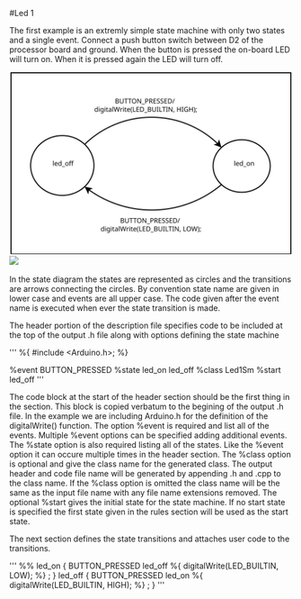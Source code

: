 #Led 1

The first example is an extremly simple state machine with only two
states and a single event. Connect a push button switch between D2 of
the processor board and ground. When the button is pressed the on-board
LED will turn on. When it is pressed again the LED will turn off.

![Led1 State Diagram](./Led1_state_diagram.svg)
<image src=./Led1_state_diagram.svg>
    
In the state diagram the states are represented as circles and the
transitions are arrows connecting the circles. By convention state
name are given in lower case and events are all upper case. The code
given after the event name is executed when ever the state
transition is made.

The header portion of the description file specifies code to be
included at the top of the output .h file along with options defining
the state machine

'''
%{
#include <Arduino.h>;
%}

%event BUTTON_PRESSED
%state led_on led_off
%class Led1Sm
%start led_off
'''
    
The code block at the start of the header section should be the first
thing in the section. This block is copied verbatum to the begining of
the output .h file. In the example we are including Arduino.h for the
definition of the digitalWrite() function. The option %event is required
and list all of the events. Multiple %event options can be specified
adding additional events. The %state option is also required listing
all of the states. Like the %event option it can occure multiple times
in the header section. The %class option is optional and give the class
name for the generated class. The output header and code file name will
be generated by appending .h and .cpp to the class name. If the %class
option is omitted the class name will be the same as the input file name
with any file name extensions removed. The optional %start gives the
initial state for the state machine. If no start state is specified
the first state given in the rules section will be used as the start
    state.
    
The next section defines the state transitions and attaches user code
to the transitions.

'''
%%
led_on
{
   BUTTON_PRESSED led_off
   %{
     digitalWrite(LED_BUILTIN, LOW);
   %} ;
}
led_off
{
  BUTTON_PRESSED led_on
  %{
    digitalWrite(LED_BUILTIN, HIGH);
  %} ;
}
'''
    
      
    
      
  </body>
</html>
